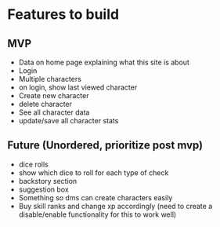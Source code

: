 # Features to build

## MVP

- Data on home page explaining what this site is about
- Login
- Multiple characters
- on login, show last viewed character
- Create new character
- delete character
- See all character data
- update/save all character stats

## Future (Unordered, prioritize post mvp)

- dice rolls
- show which dice to roll for each type of check
- backstory section
- suggestion box
- Something so dms can create characters easily
- Buy skill ranks and change xp accordingly (need to create a disable/enable functionality for this to work well)

